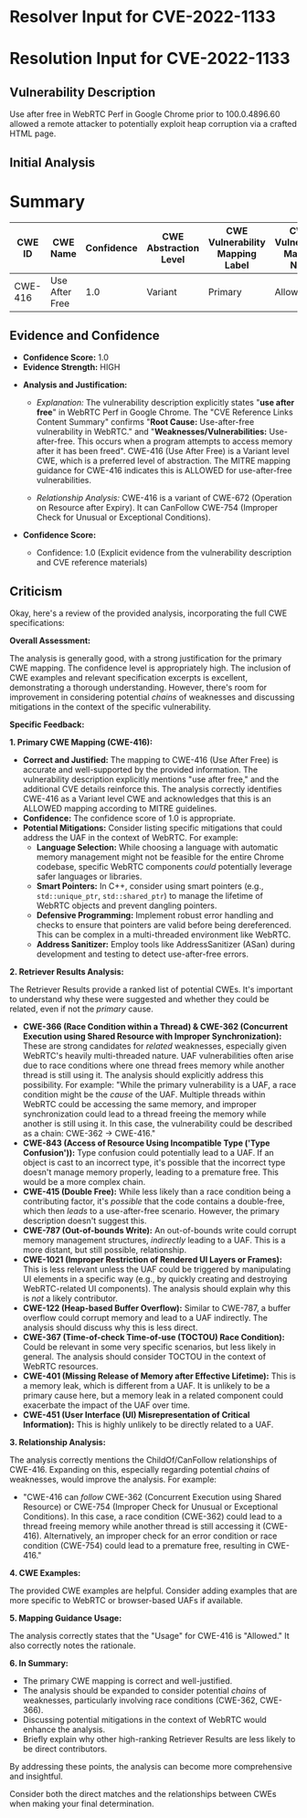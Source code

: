 # Resolver Input for CVE-2022-1133

# Resolution Input for CVE-2022-1133

## Vulnerability Description
Use after free in WebRTC Perf in Google Chrome prior to 100.0.4896.60 allowed a remote attacker to potentially exploit heap corruption via a crafted HTML page.

## Initial Analysis
# Summary
| CWE ID | CWE Name | Confidence | CWE Abstraction Level | CWE Vulnerability Mapping Label | CWE-Vulnerability Mapping Notes |
|---|---|---|---|---|---|
| CWE-416 | Use After Free | 1.0 | Variant | Primary | Allowed |

## Evidence and Confidence

*   **Confidence Score:** 1.0
*   **Evidence Strength:** HIGH

- **Analysis and Justification:**  
  - *Explanation:* The vulnerability description explicitly states "**use after free**" in WebRTC Perf in Google Chrome. The "CVE Reference Links Content Summary" confirms "**Root Cause:** Use-after-free vulnerability in WebRTC." and "**Weaknesses/Vulnerabilities:** Use-after-free. This occurs when a program attempts to access memory after it has been freed". CWE-416 (Use After Free) is a Variant level CWE, which is a preferred level of abstraction. The MITRE mapping guidance for CWE-416 indicates this is ALLOWED for use-after-free vulnerabilities.

  - *Relationship Analysis:* CWE-416 is a variant of CWE-672 (Operation on Resource after Expiry). It can CanFollow CWE-754 (Improper Check for Unusual or Exceptional Conditions).

- **Confidence Score:**  
  - Confidence: 1.0 (Explicit evidence from the vulnerability description and CVE reference materials)

## Criticism
Okay, here's a review of the provided analysis, incorporating the full CWE specifications:

**Overall Assessment:**

The analysis is generally good, with a strong justification for the primary CWE mapping. The confidence level is appropriately high. The inclusion of CWE examples and relevant specification excerpts is excellent, demonstrating a thorough understanding. However, there's room for improvement in considering potential *chains* of weaknesses and discussing mitigations in the context of the specific vulnerability.

**Specific Feedback:**

**1. Primary CWE Mapping (CWE-416):**

*   **Correct and Justified:** The mapping to CWE-416 (Use After Free) is accurate and well-supported by the provided information. The vulnerability description explicitly mentions "use after free," and the additional CVE details reinforce this.  The analysis correctly identifies CWE-416 as a Variant level CWE and acknowledges that this is an ALLOWED mapping according to MITRE guidelines.
*   **Confidence:** The confidence score of 1.0 is appropriate.
*   **Potential Mitigations:** Consider listing specific mitigations that could address the UAF in the context of WebRTC. For example:
    *   **Language Selection:** While choosing a language with automatic memory management might not be feasible for the entire Chrome codebase, specific WebRTC components *could* potentially leverage safer languages or libraries.
    *   **Smart Pointers:** In C++, consider using smart pointers (e.g., `std::unique_ptr`, `std::shared_ptr`) to manage the lifetime of WebRTC objects and prevent dangling pointers.
    *   **Defensive Programming:** Implement robust error handling and checks to ensure that pointers are valid before being dereferenced.  This can be complex in a multi-threaded environment like WebRTC.
    *   **Address Sanitizer:** Employ tools like AddressSanitizer (ASan) during development and testing to detect use-after-free errors.

**2. Retriever Results Analysis:**

The Retriever Results provide a ranked list of potential CWEs. It's important to understand why these were suggested and whether they could be related, even if not the *primary* cause.

*   **CWE-366 (Race Condition within a Thread) & CWE-362 (Concurrent Execution using Shared Resource with Improper Synchronization):** These are strong candidates for *related* weaknesses, especially given WebRTC's heavily multi-threaded nature. UAF vulnerabilities often arise due to race conditions where one thread frees memory while another thread is still using it. The analysis should explicitly address this possibility. For example: "While the primary vulnerability is a UAF, a race condition might be the *cause* of the UAF. Multiple threads within WebRTC could be accessing the same memory, and improper synchronization could lead to a thread freeing the memory while another is still using it. In this case, the vulnerability could be described as a chain: CWE-362 -> CWE-416."
*   **CWE-843 (Access of Resource Using Incompatible Type ('Type Confusion')):** Type confusion could potentially lead to a UAF. If an object is cast to an incorrect type, it's possible that the incorrect type doesn't manage memory properly, leading to a premature free. This would be a more complex chain.
*   **CWE-415 (Double Free):**  While less likely than a race condition being a contributing factor, it's *possible* that the code contains a double-free, which then *leads* to a use-after-free scenario. However, the primary description doesn't suggest this.
*   **CWE-787 (Out-of-bounds Write):** An out-of-bounds write could corrupt memory management structures, *indirectly* leading to a UAF.  This is a more distant, but still possible, relationship.
*   **CWE-1021 (Improper Restriction of Rendered UI Layers or Frames):** This is less relevant unless the UAF could be triggered by manipulating UI elements in a specific way (e.g., by quickly creating and destroying WebRTC-related UI components).  The analysis should explain why this is *not* a likely contributor.
*   **CWE-122 (Heap-based Buffer Overflow):** Similar to CWE-787, a buffer overflow could corrupt memory and lead to a UAF indirectly. The analysis should discuss why this is less direct.
*   **CWE-367 (Time-of-check Time-of-use (TOCTOU) Race Condition):** Could be relevant in some very specific scenarios, but less likely in general.  The analysis should consider TOCTOU in the context of WebRTC resources.
*   **CWE-401 (Missing Release of Memory after Effective Lifetime):** This is a memory leak, which is different from a UAF. It is unlikely to be a primary cause here, but a memory leak in a related component could exacerbate the impact of the UAF over time.
*   **CWE-451 (User Interface (UI) Misrepresentation of Critical Information):** This is highly unlikely to be directly related to a UAF.

**3. Relationship Analysis:**

The analysis correctly mentions the ChildOf/CanFollow relationships of CWE-416.  Expanding on this, especially regarding potential *chains* of weaknesses, would improve the analysis. For example:

*   "CWE-416 can *follow* CWE-362 (Concurrent Execution using Shared Resource) or CWE-754 (Improper Check for Unusual or Exceptional Conditions).  In this case, a race condition (CWE-362) could lead to a thread freeing memory while another thread is still accessing it (CWE-416). Alternatively, an improper check for an error condition or race condition (CWE-754) could lead to a premature free, resulting in CWE-416."

**4. CWE Examples:**

The provided CWE examples are helpful. Consider adding examples that are more specific to WebRTC or browser-based UAFs if available.

**5. Mapping Guidance Usage:**

The analysis correctly states that the "Usage" for CWE-416 is "Allowed."  It also correctly notes the rationale.

**6. In Summary:**

*   The primary CWE mapping is correct and well-justified.
*   The analysis should be expanded to consider potential *chains* of weaknesses, particularly involving race conditions (CWE-362, CWE-366).
*   Discussing potential mitigations in the context of WebRTC would enhance the analysis.
*   Briefly explain why other high-ranking Retriever Results are less likely to be direct contributors.

By addressing these points, the analysis can become more comprehensive and insightful.

Consider both the direct matches and the relationships between CWEs
when making your final determination.
        